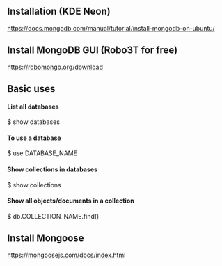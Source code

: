 ## Installation (KDE Neon)
https://docs.mongodb.com/manual/tutorial/install-mongodb-on-ubuntu/

## Install MongoDB GUI (Robo3T for free)
https://robomongo.org/download

## Basic uses

#### List all databases
$ show databases

#### To use a database
$ use DATABASE_NAME

#### Show collections in databases
$ show collections

#### Show all objects/documents in a collection
$ db.COLLECTION_NAME.find()

## Install Mongoose
https://mongoosejs.com/docs/index.html

